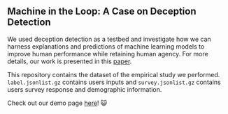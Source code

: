 ## Machine in the Loop: A Case on Deception Detection

We used deception detection as a testbed and investigate how we can harness explanations and predictions of machine learning models to improve human performance while retaining human agency. For more details, our work is presented in this [paper](https://arxiv.org/abs/1811.07901).

This repository contains the dataset of the empirical study we performed. `label.jsonlist.gz` contains users inputs and `survey.jsonlist.gz` contains users survey response and demographic information.

Check out our demo page [here](https://deception.machineintheloop.com/)! :smiley_cat: